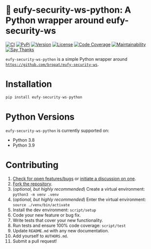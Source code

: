# 🚨 eufy-security-ws-python: A Python wrapper around eufy-security-ws

[![CI](https://github.com/bachya/eufy-security-ws-python/workflows/CI/badge.svg)](https://github.com/bachya/eufy-security-ws-python/actions)
[![PyPi](https://img.shields.io/pypi/v/eufy-security-ws-python.svg)](https://pypi.python.org/pypi/eufy-security-ws-python)
[![Version](https://img.shields.io/pypi/pyversions/eufy-security-ws-python.svg)](https://pypi.python.org/pypi/eufy-security-ws-python)
[![License](https://img.shields.io/pypi/l/eufy-security-ws-python.svg)](https://github.com/bachya/eufy-security-ws-python/blob/master/LICENSE)
[![Code Coverage](https://codecov.io/gh/bachya/eufy-security-ws-python/branch/dev/graph/badge.svg)](https://codecov.io/gh/bachya/eufy-security-ws-python)
[![Maintainability](https://api.codeclimate.com/v1/badges/81a9f8274abf325b2fa4/maintainability)](https://codeclimate.com/github/bachya/eufy-security-ws-python/maintainability)
[![Say Thanks](https://img.shields.io/badge/SayThanks-!-1EAEDB.svg)](https://saythanks.io/to/bachya)

`eufy-security-ws-python` is a simple Python wrapper around [`https://github.com/bropat/eufy-security-ws`](https://github.com/bropat/eufy-security-ws).

# Installation

```python
pip install eufy-security-ws-python
```

# Python Versions

`eufy-security-ws-python` is currently supported on:

* Python 3.8
* Python 3.9

# Contributing

1. [Check for open features/bugs](https://github.com/bachya/eufy-security-ws-python/issues)
  or [initiate a discussion on one](https://github.com/bachya/eufy-security-ws-python/issues/new).
2. [Fork the repository](https://github.com/bachya/eufy-security-ws-python/fork).
3. (_optional, but highly recommended_) Create a virtual environment: `python3 -m venv .venv`
4. (_optional, but highly recommended_) Enter the virtual environment: `source ./venv/bin/activate`
5. Install the dev environment: `script/setup`
6. Code your new feature or bug fix.
7. Write tests that cover your new functionality.
8. Run tests and ensure 100% code coverage: `script/test`
9. Update `README.md` with any new documentation.
10. Add yourself to `AUTHORS.md`.
11. Submit a pull request!
